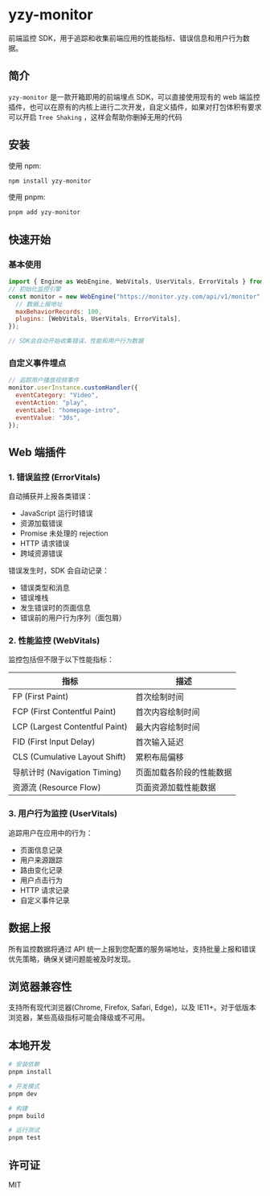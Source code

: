 # yzy-monitor

前端监控 SDK，用于追踪和收集前端应用的性能指标、错误信息和用户行为数据。

## 简介

`yzy-monitor` 是一款开箱即用的前端埋点 SDK，可以直接使用现有的 web 端监控插件，也可以在原有的内核上进行二次开发，自定义插件，如果对打包体积有要求可以开启 `Tree Shaking` ，这样会帮助你删掉无用的代码

## 安装

使用 npm:

```bash
npm install yzy-monitor
```

使用 pnpm:

```bash
pnpm add yzy-monitor
```

## 快速开始

### 基本使用

```javascript
import { Engine as WebEngine, WebVitals, UserVitals, ErrorVitals } from "./web";
// 初始化监控引擎
const monitor = new WebEngine("https://monitor.yzy.com/api/v1/monitor", {
  // 数据上报地址
  maxBehaviorRecords: 100,
  plugins: [WebVitals, UserVitals, ErrorVitals],
});

// SDK会自动开始收集错误、性能和用户行为数据
```

### 自定义事件埋点

```javascript
// 追踪用户播放视频事件
monitor.userInstance.customHandler({
  eventCategory: "Video",
  eventAction: "play",
  eventLabel: "homepage-intro",
  eventValue: "30s",
});
```

## Web 端插件

### 1. 错误监控 (ErrorVitals)

自动捕获并上报各类错误：

- JavaScript 运行时错误
- 资源加载错误
- Promise 未处理的 rejection
- HTTP 请求错误
- 跨域资源错误

错误发生时，SDK 会自动记录：

- 错误类型和消息
- 错误堆栈
- 发生错误时的页面信息
- 错误前的用户行为序列（面包屑）

### 2. 性能监控 (WebVitals)

监控包括但不限于以下性能指标：

| 指标                           | 描述                     |
| ------------------------------ | ------------------------ |
| FP (First Paint)               | 首次绘制时间             |
| FCP (First Contentful Paint)   | 首次内容绘制时间         |
| LCP (Largest Contentful Paint) | 最大内容绘制时间         |
| FID (First Input Delay)        | 首次输入延迟             |
| CLS (Cumulative Layout Shift)  | 累积布局偏移             |
| 导航计时 (Navigation Timing)   | 页面加载各阶段的性能数据 |
| 资源流 (Resource Flow)         | 页面资源加载性能数据     |

### 3. 用户行为监控 (UserVitals)

追踪用户在应用中的行为：

- 页面信息记录
- 用户来源跟踪
- 路由变化记录
- 用户点击行为
- HTTP 请求记录
- 自定义事件记录

## 数据上报

所有监控数据将通过 API 统一上报到您配置的服务端地址，支持批量上报和错误优先策略，确保关键问题能被及时发现。

## 浏览器兼容性

支持所有现代浏览器(Chrome, Firefox, Safari, Edge)，以及 IE11+。对于低版本浏览器，某些高级指标可能会降级或不可用。

## 本地开发

```bash
# 安装依赖
pnpm install

# 开发模式
pnpm dev

# 构建
pnpm build

# 运行测试
pnpm test
```

## 许可证

MIT
